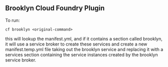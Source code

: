 Brooklyn Cloud Foundry Plugin
-----------------------------

To run:

    cf brooklyn <original-command>

this will lookup the manifest.yml, and if it contains a section
called brooklyn, it will use a service broker to create these
services and create a new manifest.temp.yml file taking out
the brooklyn service and replacing it with a services section
containing the service instances created by the brooklyn service
broker.
